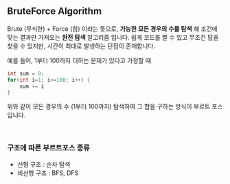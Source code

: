 ## BruteForce Algorithm

Brute (무식한) + Force (힘) 이라는 뜻으로, **가능한 모든 경우의 수를 탐색** 해 조건에 맞는 결과만 가져오는 **완전 탐색** 알고리즘 입니다. 쉽게 코드를 짤 수 있고 무조건 답을 찾을 수 있지만, 시간이 최대로 발생하는 단점이 존재합니다.

예를 들어, 1부터 100까지 더하는 문제가 있다고 가정할 때

```c++
int sum = 0;
for(int i=1; i<=100; i++) {
    sum += i
}
```

위와 같이 모든 경우의 수 (1부터 100까지) 탐색하여 그 합을 구하는 방식이 부르트 포스 입니다.

<br/>

### 구조에 따른 부르트포스 종류

- 선형 구조 : 순차 탐색
- 비선형 구조 : BFS, DFS